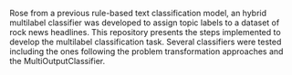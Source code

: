 Rose from a previous rule-based text classification model, an hybrid multilabel classifier was developed to assign topic labels to a dataset of rock news headlines. This repository presents the steps implemented to develop the multilabel classification task. Several classifiers were tested including the ones following the problem transformation approaches and the MultiOutputClassifier.
